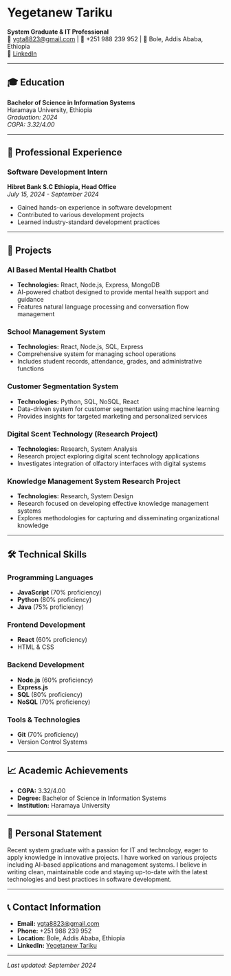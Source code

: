 # Yegetanew Tariku

**System Graduate & IT Professional**  
📧 ygta8823@gmail.com | 📱 +251 988 239 952 | 📍 Bole, Addis Ababa, Ethiopia  
🔗 [LinkedIn](https://www.linkedin.com/in/yegetanew-tariku-51589b257/)

---

## 🎓 Education

**Bachelor of Science in Information Systems**  
Haramaya University, Ethiopia  
*Graduation: 2024*  
*CGPA: 3.32/4.00*

---

## 💼 Professional Experience

### Software Development Intern
**Hibret Bank S.C Ethiopia, Head Office**  
*July 15, 2024 - September 2024*  
- Gained hands-on experience in software development
- Contributed to various development projects
- Learned industry-standard development practices

---

## 🚀 Projects

### AI Based Mental Health Chatbot
- **Technologies:** React, Node.js, Express, MongoDB
- AI-powered chatbot designed to provide mental health support and guidance
- Features natural language processing and conversation flow management

### School Management System
- **Technologies:** React, Node.js, SQL, Express
- Comprehensive system for managing school operations
- Includes student records, attendance, grades, and administrative functions

### Customer Segmentation System
- **Technologies:** Python, SQL, NoSQL, React
- Data-driven system for customer segmentation using machine learning
- Provides insights for targeted marketing and personalized services

### Digital Scent Technology (Research Project)
- **Technologies:** Research, System Analysis
- Research project exploring digital scent technology applications
- Investigates integration of olfactory interfaces with digital systems

### Knowledge Management System Research Project
- **Technologies:** Research, System Design
- Research focused on developing effective knowledge management systems
- Explores methodologies for capturing and disseminating organizational knowledge

---

## 🛠️ Technical Skills

### Programming Languages
- **JavaScript** (70% proficiency)
- **Python** (80% proficiency)
- **Java** (75% proficiency)

### Frontend Development
- **React** (60% proficiency)
- HTML & CSS

### Backend Development
- **Node.js** (60% proficiency)
- **Express.js**
- **SQL** (80% proficiency)
- **NoSQL** (70% proficiency)

### Tools & Technologies
- **Git** (70% proficiency)
- Version Control Systems

---

## 📈 Academic Achievements

- **CGPA:** 3.32/4.00
- **Degree:** Bachelor of Science in Information Systems
- **Institution:** Haramaya University

---

## 🌟 Personal Statement

Recent system graduate with a passion for IT and technology, eager to apply knowledge in innovative projects. I have worked on various projects including AI-based applications and management systems. I believe in writing clean, maintainable code and staying up-to-date with the latest technologies and best practices in software development.

---

## 📞 Contact Information

- **Email:** ygta8823@gmail.com
- **Phone:** +251 988 239 952
- **Location:** Bole, Addis Ababa, Ethiopia
- **LinkedIn:** [Yegetanew Tariku](https://www.linkedin.com/in/yegetanew-tariku-51589b257/)

---

*Last updated: September 2024*